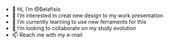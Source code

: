 - 👋 Hi, I’m @Belafisio
- 👀 I’m interested in creat new design to my work presentation
- 🌱 I’m currently learning  to use new ferraments for this 
- 💞️ I’m looking to collaborate on my study evolution
- 📫 Reach me with my e-mail

<!---
Belafisio/Belafisio is a ✨ special ✨ repository because its `README.md` (this file) appears on your GitHub profile.
You can click the Preview link to take a look at your changes.
--->
